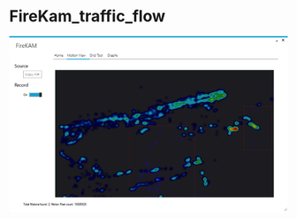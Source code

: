 # FireKam_traffic_flow
![alt tag](https://github.com/Kevinljh/FireKam_traffic_flow/blob/master/firekam2.png)

